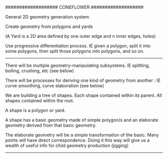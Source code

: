 ###################
CONEFLOWER
###################

General 2D geometry generation system

Create geometry from polygons and yards

(A Yard is a 2D area defined by one outer edge and n inner edges, holes)

Use progressive differentiation process. IE given a polygon, split it into some polygons, then split those polygons into polygons, and so on. 

---

There will be multiple geometry-manipulating subsystems. IE splitting, boiling, crushing, etc (see below)

There will be processes for deriving one kind of geometry from another : IE curve smoothing, curve elaboration (see below)

We are building a tree of shapes. Each shape contained within its parent. All shapes contained within the root.  

A shape is a polygon or yard. 

A shape has a basic geometry made of simple polygon/s and an elaborate geometry derived from that basic geometry. 

The elaborate geometry will be a simple transformation of the basic. Many points will have direct correspondence. 
Doing it this way will give us a wealth of useful info for child geometry production (jigging)  

---


